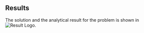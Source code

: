## Results
The solution and the analytical result for the problem is shown in ![Result Logo](/result.png). 